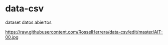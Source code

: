 # data-csv
dataset datos abiertos

https://raw.githubusercontent.com/RosselHerrera/data-csv/edit/master/AIT-00.jpg
